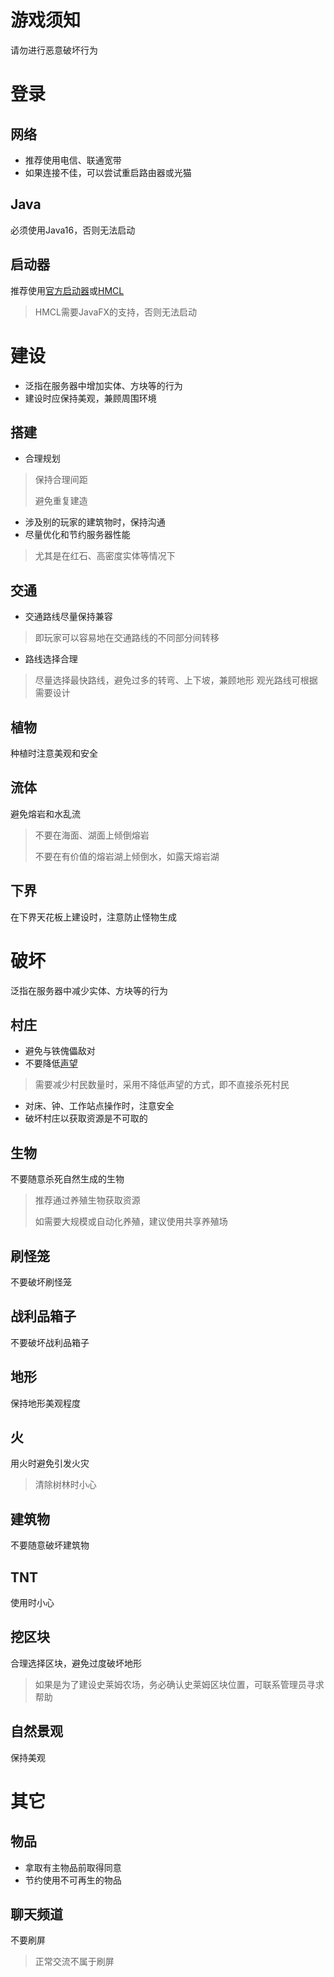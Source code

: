 游戏须知
=
请勿进行恶意破坏行为
# 登录
## 网络
* 推荐使用电信、联通宽带
* 如果连接不佳，可以尝试重启路由器或光猫
## Java
必须使用Java16，否则无法启动
## 启动器
推荐使用[官方启动器](https://www.minecraft.net/zh-hans)或[HMCL](https://hmcl.huangyuhui.net/)
> HMCL需要JavaFX的支持，否则无法启动
# 建设
* 泛指在服务器中增加实体、方块等的行为
* 建设时应保持美观，兼顾周围环境
## 搭建
* 合理规划
> 保持合理间距
> 
> 避免重复建造
* 涉及别的玩家的建筑物时，保持沟通
* 尽量优化和节约服务器性能
> 尤其是在红石、高密度实体等情况下
## 交通
* 交通路线尽量保持兼容
> 即玩家可以容易地在交通路线的不同部分间转移
* 路线选择合理
> 尽量选择最快路线，避免过多的转弯、上下坡，兼顾地形
> 观光路线可根据需要设计
## 植物
种植时注意美观和安全
## 流体
避免熔岩和水乱流
> 不要在海面、湖面上倾倒熔岩
> 
> 不要在有价值的熔岩湖上倾倒水，如露天熔岩湖
## 下界
在下界天花板上建设时，注意防止怪物生成
# 破坏
泛指在服务器中减少实体、方块等的行为
## 村庄
* 避免与铁傀儡敌对
* 不要降低[声望](https://minecraft.fandom.com/zh/wiki/%E6%9D%91%E5%BA%84#.E5.A3.B0.E6.9C.9B)
> 需要减少村民数量时，采用不降低声望的方式，即不直接杀死村民
* 对床、钟、工作站点操作时，注意安全
* 破坏村庄以获取资源是不可取的
## 生物
不要随意杀死自然生成的生物
> 推荐通过养殖生物获取资源
> 
> 如需要大规模或自动化养殖，建议使用共享养殖场
## 刷怪笼
不要破坏刷怪笼
## 战利品箱子
不要破坏战利品箱子
## 地形
保持地形美观程度
## 火
用火时避免引发火灾
> 清除树林时小心
## 建筑物
不要随意破坏建筑物
## TNT
使用时小心
## 挖区块
合理选择区块，避免过度破坏地形
> 如果是为了建设史莱姆农场，务必确认史莱姆区块位置，可联系管理员寻求帮助
## 自然景观
保持美观
# 其它
## 物品
* 拿取有主物品前取得同意
* 节约使用不可再生的物品
## 聊天频道
不要刷屏
> 正常交流不属于刷屏
